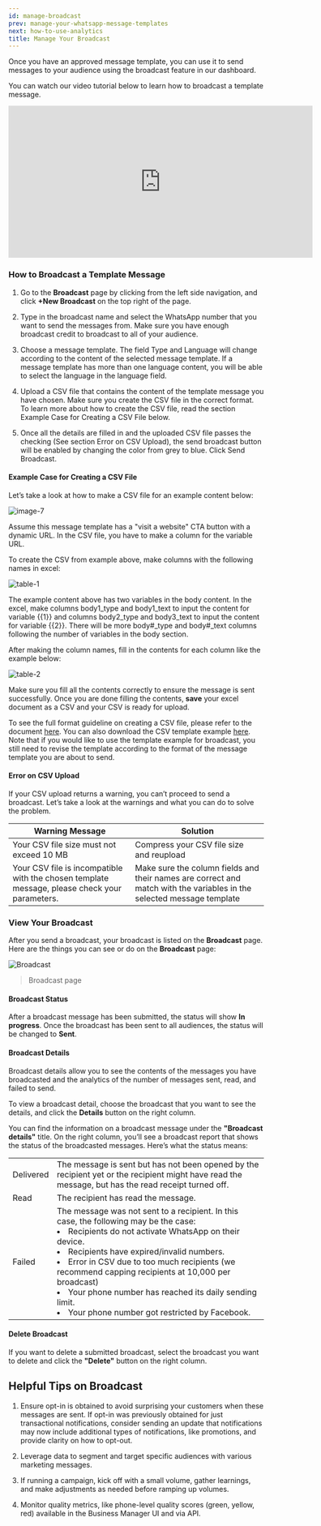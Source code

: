 ```yaml
---
id: manage-broadcast
prev: manage-your-whatsapp-message-templates
next: how-to-use-analytics
title: Manage Your Broadcast
---
```


Once you have an approved message template, you can use it to send messages to your audience using the broadcast feature in our dashboard.

You can watch our video tutorial below to learn how to broadcast a template message.

<iframe width="600" height="300" src="https://www.youtube.com/embed/smbHZW5qsIk" title="YouTube video player" frameBorder="0" allow="accelerometer; autoplay; clipboard-write; encrypted-media; gyroscope; picture-in-picture" allowFullScreen></iframe>

### How to Broadcast a Template Message

1. Go to the **Broadcast** page by clicking from the left side navigation, and click **+New Broadcast** on the top right of the page.

2. Type in the broadcast name and select the WhatsApp number that you want to send the messages from. Make sure you have enough broadcast credit to broadcast to all of your audience.

3. Choose a message template. The field Type and Language will change according to the content of the selected message template. If a message template has more than one language content, you will be able to select the language in the language field.

4. Upload a CSV file that contains the content of the template message you have chosen. Make sure you create the CSV file in the correct format. To learn more about how to create the CSV file, read the section Example Case for Creating a CSV File below.

5. Once all the details are filled in and the uploaded CSV file passes the checking (See section Error on CSV Upload), the send broadcast button will be enabled by changing the color from grey to blue. Click Send Broadcast.

#### Example Case for Creating a CSV File

Let’s take a look at how to make a CSV file for an example content below:

![image-7](/assets/images/products/business-dashboard/message-template/image-7.png)

Assume this message template has a "visit a website" CTA button with a dynamic URL. In the CSV file, you have to make a column for the variable URL.

To create the CSV from example above, make columns with the following names in excel:

![table-1](/assets/images/products/business-dashboard/manage-broadcast/table-1.png)

The example content above has two variables in the body content. In the excel, make columns body1_type and body1_text to input the content for variable {{1}} and columns body2_type and body3_text to input the content for variable {{2}}. There will be more body#\_type and body#\_text columns following the number of variables in the body section.

After making the column names, fill in the contents for each column like the example below:

![table-2](/assets/images/products/business-dashboard/manage-broadcast/table-2.png)

Make sure you fill all the contents correctly to ensure the message is sent successfully. Once you are done filling the contents, **save** your excel document as a CSV and your CSV is ready for upload.

To see the full format guideline on creating a CSV file, please refer to the document [here](https://see-spaces.sgp1.digitaloceanspaces.com/business-dashboard/How%20to%20upload%20broadcast%20template%20message.pdf). You can also download the CSV template example [here](https://docs.google.com/spreadsheets/u/0/d/19MhdnZLytmh4iB5J-EVWYLhRrq6WcAYqkoe0jcOW3IU/edit). Note that if you would like to use the template example for broadcast, you still need to revise the template according to the format of the message template you are about to send.

#### Error on CSV Upload

If your CSV upload returns a warning, you can’t proceed to send a broadcast. Let’s take a look at the warnings and what you can do to solve the problem.

<table className='bordered'>
<thead>
<tr>
    <th>Warning Message</th>
    <th>Solution</th>
</tr>
</thead>
<tbody>
  <tr>
    <td>Your CSV file size must not exceed 10 MB</td>
    <td>Compress your CSV file size and reupload </td>
  </tr>
  <tr>
    <td>Your CSV file is incompatible with the chosen template message, please check your parameters. </td>
    <td>Make sure the column fields and their names are correct and match with the variables in the selected message template</td>
  </tr>
</tbody>
</table>

### View Your Broadcast

After you send a broadcast, your broadcast is listed on the **Broadcast** page. Here are the things you can see or do on the **Broadcast** page:

![Broadcast](/assets/images/products/business-dashboard/image-broadcast.png)

> Broadcast page

#### Broadcast Status

After a broadcast message has been submitted, the status will show **In progress**. Once the broadcast has been sent to all audiences, the status will be changed to **Sent**.

#### Broadcast Details

Broadcast details allow you to see the contents of the messages you have broadcasted and the analytics of the number of messages sent, read, and failed to send.

To view a broadcast detail, choose the broadcast that you want to see the details, and click the **Details** button on the right column.

You can find the information on a broadcast message under the **"Broadcast details"** title. On the right column, you’ll see a broadcast report that shows the status of the broadcasted messages. Here’s what the status means:

<table className='bordered'>
  <tr>
    <td>Delivered</td>
    <td>The message is sent but has not been opened by the recipient yet or the recipient might have read the message, but has the read receipt turned off.   </td>
  </tr>
  <tr>
    <td>Read</td>
    <td>The recipient has read the message.</td>
  </tr>
  <tr>
    <td>Failed</td>
    <td>The message was not sent to a recipient. In this case, the following may be the case:
      <li>Recipients do not activate WhatsApp on their device.</li>
      <li>Recipients have expired/invalid numbers.</li>
      <li>Error in CSV due to too much recipients (we recommend capping recipients at 10,000 per broadcast)</li>
      <li>Your phone number has reached its daily sending limit.</li>
      <li>Your phone number got restricted by Facebook.</li>
    </td>
  </tr>
</table>

#### Delete Broadcast

If you want to delete a submitted broadcast, select the broadcast you want to delete and click the **"Delete"** button on the right column.

## Helpful Tips on Broadcast

1. Ensure opt-in is obtained to avoid surprising your customers when these messages are sent. If opt-in was previously obtained for just transactional notifications, consider sending an update that notifications may now include additional types of notifications, like promotions, and provide clarity on how to opt-out.

2. Leverage data to segment and target specific audiences with various marketing messages.

3. If running a campaign, kick off with a small volume, gather learnings, and make adjustments as needed before ramping up volumes.

4. Monitor quality metrics, like phone-level quality scores (green, yellow, red) available in the Business Manager UI and via API.
